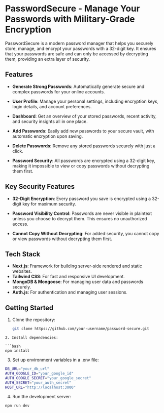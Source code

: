# PasswordSecure - Manage Your Passwords with Military-Grade Encryption

PasswordSecure is a modern password manager that helps you securely store, manage, and encrypt your passwords with a 32-digit key. It ensures that your passwords are safe and can only be accessed by decrypting them, providing an extra layer of security.

## Features

- **Generate Strong Passwords**: Automatically generate secure and complex passwords for your online accounts.
  
- **User Profile**: Manage your personal settings, including encryption keys, login details, and account preferences.

- **Dashboard**: Get an overview of your stored passwords, recent activity, and security insights all in one place.

- **Add Passwords**: Easily add new passwords to your secure vault, with automatic encryption upon saving.

- **Delete Passwords**: Remove any stored passwords securely with just a click.

- **Password Security**: All passwords are encrypted using a 32-digit key, making it impossible to view or copy passwords without decrypting them first.

## Key Security Features

- **32-Digit Encryption**: Every password you save is encrypted using a 32-digit key for maximum security.
  
- **Password Visibility Control**: Passwords are never visible in plaintext unless you choose to decrypt them. This ensures no unauthorized access.

- **Cannot Copy Without Decrypting**: For added security, you cannot copy or view passwords without decrypting them first.

## Tech Stack

- **Next.js**: Framework for building server-side rendered and static websites.
- **Tailwind CSS**: For fast and responsive UI development.
- **MongoDB & Mongoose**: For managing user data and passwords securely.
- **Auth.js**: For authentication and managing user sessions.

## Getting Started

1. Clone the repository:

   ```bash
   git clone https://github.com/your-username/password-secure.git
```
2. Install dependencies:

```bash
npm install
```

3. Set up environment variables in a .env file:
```bash
DB_URL="your_db_url"
AUTH_GOOGLE_ID="your_google_id"
AUTH_GOOGLE_SECRET="your_google_secret"
AUTH_SECRET="your_auth_secret"
HOST_URL="http://localhost:3000"
```

4. Run the development server:
```bash
npm run dev
```